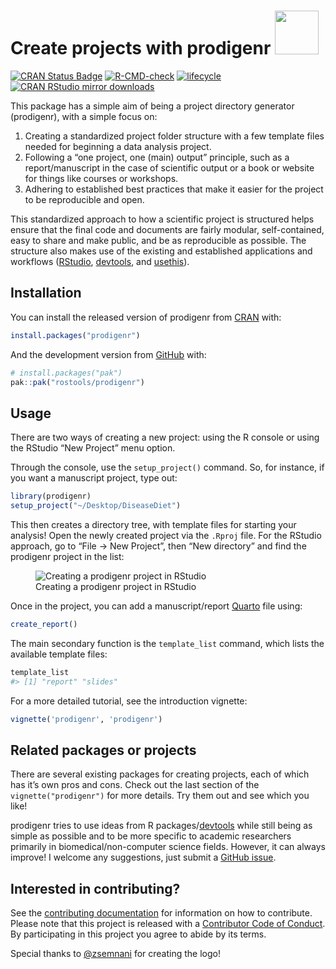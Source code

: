 
<!-- README.md is generated from README.Rmd. Please edit that file -->

# Create projects with prodigenr <img src="man/figures/logo.png" style="text-align: right;" width="70"/>

<!-- badges: start -->

[![CRAN Status
Badge](http://www.r-pkg.org/badges/version/prodigenr)](https://cran.r-project.org/package=prodigenr)
[![R-CMD-check](https://github.com/rostools/prodigenr/workflows/R-CMD-check/badge.svg)](https://github.com/rostools/prodigenr/actions)
[![lifecycle](https://img.shields.io/badge/lifecycle-maturing-blue.svg)](https://lifecycle.r-lib.org/articles/stages.html)
[![CRAN RStudio mirror
downloads](http://cranlogs.r-pkg.org/badges/prodigenr)](https://www.r-pkg.org:443/pkg/prodigenr)

<!-- badges: end -->

This package has a simple aim of being a project directory generator
(prodigenr), with a simple focus on:

1.  Creating a standardized project folder structure with a few template
    files needed for beginning a data analysis project.
2.  Following a “one project, one (main) output” principle, such as a
    report/manuscript in the case of scientific output or a book or
    website for things like courses or workshops.
3.  Adhering to established best practices that make it easier for the
    project to be reproducible and open.

This standardized approach to how a scientific project is structured
helps ensure that the final code and documents are fairly modular,
self-contained, easy to share and make public, and be as reproducible as
possible. The structure also makes use of the existing and established
applications and workflows ([RStudio](https://www.rstudio.com/),
[devtools](https://CRAN.R-project.org/package=devtools), and
[usethis](https://CRAN.R-project.org/package=usethis)).

## Installation

You can install the released version of prodigenr from
[CRAN](https://cran.r-project.org) with:

``` r
install.packages("prodigenr")
```

And the development version from [GitHub](https://github.com/) with:

``` r
# install.packages("pak")
pak::pak("rostools/prodigenr")
```

## Usage

There are two ways of creating a new project: using the R console or
using the RStudio “New Project” menu option.

Through the console, use the `setup_project()` command. So, for
instance, if you want a manuscript project, type out:

``` r
library(prodigenr)
setup_project("~/Desktop/DiseaseDiet")
```

This then creates a directory tree, with template files for starting
your analysis! Open the newly created project via the `.Rproj` file. For
the RStudio approach, go to “File -\> New Project”, then “New directory”
and find the prodigenr project in the list:

<figure>
<img src="man/figures/rstudio-projects.gif"
alt="Creating a prodigenr project in RStudio" />
<figcaption aria-hidden="true">Creating a prodigenr project in
RStudio</figcaption>
</figure>

Once in the project, you can add a manuscript/report
[Quarto](https://quarto.org/) file using:

``` r
create_report() 
```

The main secondary function is the `template_list` command, which lists
the available template files:

``` r
template_list
#> [1] "report" "slides"
```

For a more detailed tutorial, see the introduction vignette:

``` r
vignette('prodigenr', 'prodigenr')
```

## Related packages or projects

There are several existing packages for creating projects, each of which
has it’s own pros and cons. Check out the last section of the
`vignette("prodigenr")` for more details. Try them out and see which you
like!

prodigenr tries to use ideas from R
packages/[devtools](https://CRAN.R-project.org/package=devtools) while
still being as simple as possible and to be more specific to academic
researchers primarily in biomedical/non-computer science fields.
However, it can always improve! I welcome any suggestions, just submit a
[GitHub issue](https://github.com/rostools/prodigenr/issues).

## Interested in contributing?

See the [contributing
documentation](https://rostools.github.io/prodigenr/CONTRIBUTING.html)
for information on how to contribute. Please note that this project is
released with a [Contributor Code of
Conduct](https://rostools.github.io/prodigenr/CODE_OF_CONDUCT.html). By
participating in this project you agree to abide by its terms.

Special thanks to [@zsemnani](https://twitter.com/zsemnani?lang=en) for
creating the logo!
